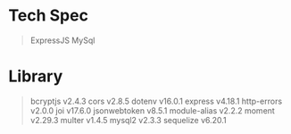 # Tech Spec
  > ExpressJS
  > MySql

# Library
  > bcryptjs v2.4.3
  > cors v2.8.5
  > dotenv v16.0.1
  > express v4.18.1
  > http-errors v2.0.0
  > joi v17.6.0
  > jsonwebtoken v8.5.1
  > module-alias v2.2.2
  > moment v2.29.3
  > multer v1.4.5
  > mysql2 v2.3.3
  > sequelize v6.20.1
